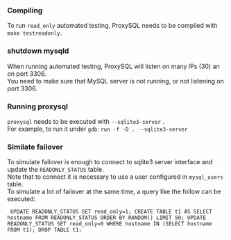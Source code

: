 

### Compiling

To run `read_only` automated testing, ProxySQL needs to be compiled with `make testreadonly`.



### shutdown mysqld

When running automated testing, ProxySQL will listen on many IPs (30) an on port 3306.  
You need to make sure that MySQL server is not running, or not listening on port 3306.


### Running proxysql

`proxysql` needs to be executed with `--sqlite3-server` .  
For example, to run it under `gdb`: `run -f -D . --sqlite3-server`


### Similate failover

To simulate failover is enough to connect to sqlite3 server interface and update the `READONLY_STATUS` table.  
Note that to connect it is necessary to use a user configured in `mysql_users` table.  
To simulate a lot of failover at the same time, a query like the follow can be executed:  

```
 UPDATE READONLY_STATUS SET read_only=1; CREATE TABLE t1 AS SELECT hostname FROM READONLY_STATUS ORDER BY RANDOM() LIMIT 50; UPDATE READONLY_STATUS SET read_only=0 WHERE hostname IN (SELECT hostname FROM t1); DROP TABLE t1;
```
